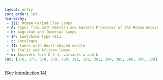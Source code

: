 ```yaml
---
layout: entry
sort_order: 103
hierarchy:
 - III: Roman-Period Clay Lamps
 - A: Types from both Western and Eastern Provinces of the Roman Empire
 - b: Augustan and Imperial Lamps
 - 14: Loeschcke type VIII
 - c: Catalogue
 - II: Lamps with heart-shaped nozzle
 - 1: Italic and African lamps
 - d: Bussière form D X 4, variants a and b
cat: [376, 377, 378, 379, 380, 381, 382, 383, 384, 385, 386, 387, 388]
---
```


(See [Introduction 14](Introduction-14))
